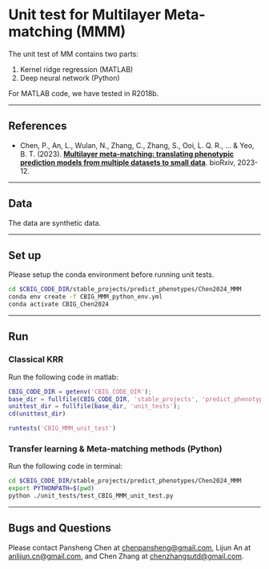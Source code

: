 # Unit test for Multilayer Meta-matching (MMM)

The unit test of MM contains two parts:
1. Kernel ridge regression (MATLAB)
2. Deep neural network (Python)

For MATLAB code, we have tested in R2018b.

----

## References
+ Chen, P., An, L., Wulan, N., Zhang, C., Zhang, S., Ooi, L. Q. R., ... & Yeo, B. T. (2023). [**Multilayer meta-matching: translating phenotypic prediction models from multiple datasets to small data**](https://www.biorxiv.org/content/10.1101/2023.12.05.569848v1.abstract). bioRxiv, 2023-12.

----

## Data
The data are synthetic data.

----

## Set up
Please setup the conda environment before running unit tests.
```bash
cd $CBIG_CODE_DIR/stable_projects/predict_phenotypes/Chen2024_MMM
conda env create -f CBIG_MMM_python_env.yml
conda activate CBIG_Chen2024
```

----
## Run

### Classical KRR
Run the following code in matlab:
```MATLAB
CBIG_CODE_DIR = getenv('CBIG_CODE_DIR');
base_dir = fullfile(CBIG_CODE_DIR, 'stable_projects', 'predict_phenotypes', 'Chen2024_MMM');
unittest_dir = fullfile(base_dir, 'unit_tests');
cd(unittest_dir)

runtests('CBIG_MMM_unit_test')
```

### Transfer learning & Meta-matching methods (Python)
Run the following code in terminal:
```sh
cd $CBIG_CODE_DIR/stable_projects/predict_phenotypes/Chen2024_MMM
export PYTHONPATH=$(pwd)
python ./unit_tests/test_CBIG_MMM_unit_test.py
```

----

## Bugs and Questions
Please contact Pansheng Chen at chenpansheng@gmail.com, Lijun An at anlijun.cn@gmail.com, and Chen Zhang at chenzhangsutd@gmail.com.